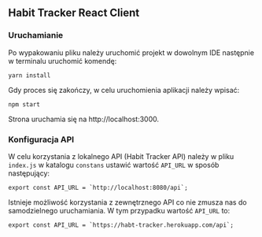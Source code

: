 ## Habit Tracker React Client

### Uruchamianie

Po wypakowaniu pliku należy uruchomić projekt w dowolnym IDE następnie w terminalu uruchomić komendę:

``` 
yarn install
```

Gdy proces się zakończy, w celu uruchomienia aplikacji należy wpisać:

```
npm start
```

Strona uruchamia się na http://localhost:3000.

### Konfiguracja API

W celu korzystania z lokalnego API (Habit Tracker API) należy w pliku  `index.js` w katalogu `constans` ustawić wartość `API_URL` w sposób następujący:

```
export const API_URL = `http://localhost:8080/api`;
```
Istnieje możliwość korzystania z zewnętrznego API co nie zmusza nas do samodzielnego uruchamiania. W tym przypadku wartość `API_URL` to:

```
export const API_URL = `https://habt-tracker.herokuapp.com/api`;
```





